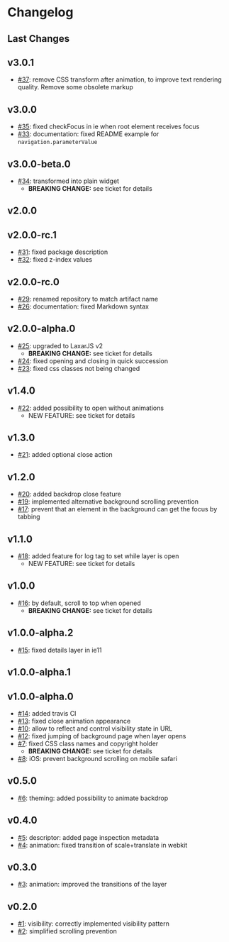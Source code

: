 # Changelog

## Last Changes


## v3.0.1

- [#37](https://github.com/LaxarJS/laxar-details-layer-widget/issues/37): remove CSS transform after animation, to improve text rendering quality. Remove some obsolete markup


## v3.0.0

- [#35](https://github.com/LaxarJS/laxar-details-layer-widget/issues/35): fixed checkFocus in ie when root element receives focus
- [#33](https://github.com/LaxarJS/laxar-details-layer-widget/issues/33): documentation: fixed README example for `navigation.parameterValue`


## v3.0.0-beta.0

- [#34](https://github.com/LaxarJS/laxar-details-layer-widget/issues/34): transformed into plain widget
    + **BREAKING CHANGE:** see ticket for details


## v2.0.0
## v2.0.0-rc.1

- [#31](https://github.com/LaxarJS/laxar-details-layer-widget/issues/31): fixed package description
- [#32](https://github.com/LaxarJS/laxar-details-layer-widget/issues/32): fixed z-index values


## v2.0.0-rc.0

- [#29](https://github.com/LaxarJS/laxar-details-layer-widget/issues/29): renamed repository to match artifact name
- [#26](https://github.com/LaxarJS/laxar-details-layer-widget/issues/26): documentation: fixed Markdown syntax


## v2.0.0-alpha.0

- [#25](https://github.com/LaxarJS/laxar-details-layer-widget/issues/25): upgraded to LaxarJS v2
    + **BREAKING CHANGE:** see ticket for details
- [#24](https://github.com/LaxarJS/laxar-details-layer-widget/issues/24): fixed opening and closing in quick succession
- [#23](https://github.com/LaxarJS/laxar-details-layer-widget/issues/23): fixed css classes not being changed


## v1.4.0

- [#22](https://github.com/LaxarJS/laxar-details-layer-widget/issues/22): added possibility to open without animations
    + NEW FEATURE: see ticket for details


## v1.3.0

- [#21](https://github.com/LaxarJS/laxar-details-layer-widget/issues/21): added optional close action


## v1.2.0

- [#20](https://github.com/LaxarJS/laxar-details-layer-widget/issues/20): added backdrop close feature
- [#19](https://github.com/LaxarJS/laxar-details-layer-widget/issues/19): implemented alternative background scrolling prevention
- [#17](https://github.com/LaxarJS/laxar-details-layer-widget/issues/17): prevent that an element in the background can get the focus by tabbing


## v1.1.0

- [#18](https://github.com/LaxarJS/laxar-details-layer-widget/issues/18): added feature for log tag to set while layer is open
    + NEW FEATURE: see ticket for details


## v1.0.0

- [#16](https://github.com/LaxarJS/laxar-details-layer-widget/issues/16): by default, scroll to top when opened
    + **BREAKING CHANGE:** see ticket for details


## v1.0.0-alpha.2

- [#15](https://github.com/LaxarJS/laxar-details-layer-widget/issues/15): fixed details layer in ie11


## v1.0.0-alpha.1
## v1.0.0-alpha.0

- [#14](https://github.com/LaxarJS/laxar-details-layer-widget/issues/14): added travis CI
- [#13](https://github.com/LaxarJS/laxar-details-layer-widget/issues/13): fixed close animation appearance
- [#10](https://github.com/LaxarJS/laxar-details-layer-widget/issues/10): allow to reflect and control visibility state in URL
- [#12](https://github.com/LaxarJS/laxar-details-layer-widget/issues/12): fixed jumping of background page when layer opens
- [#7](https://github.com/LaxarJS/laxar-details-layer-widget/issues/7): fixed CSS class names and copyright holder
    + **BREAKING CHANGE:** see ticket for details
- [#8](https://github.com/LaxarJS/laxar-details-layer-widget/issues/8): iOS: prevent background scrolling on mobile safari


## v0.5.0

- [#6](https://github.com/LaxarJS/laxar-details-layer-widget/issues/6): theming: added possibility to animate backdrop


## v0.4.0

- [#5](https://github.com/LaxarJS/laxar-details-layer-widget/issues/5): descriptor: added page inspection metadata
- [#4](https://github.com/LaxarJS/laxar-details-layer-widget/issues/4): animation: fixed transition of scale+translate in webkit


## v0.3.0

- [#3](https://github.com/LaxarJS/laxar-details-layer-widget/issues/3): animation: improved the transitions of the layer


## v0.2.0

- [#1](https://github.com/LaxarJS/laxar-details-layer-widget/issues/1): visibility: correctly implemented visibility pattern
- [#2](https://github.com/LaxarJS/laxar-details-layer-widget/issues/2): simplified scrolling prevention
